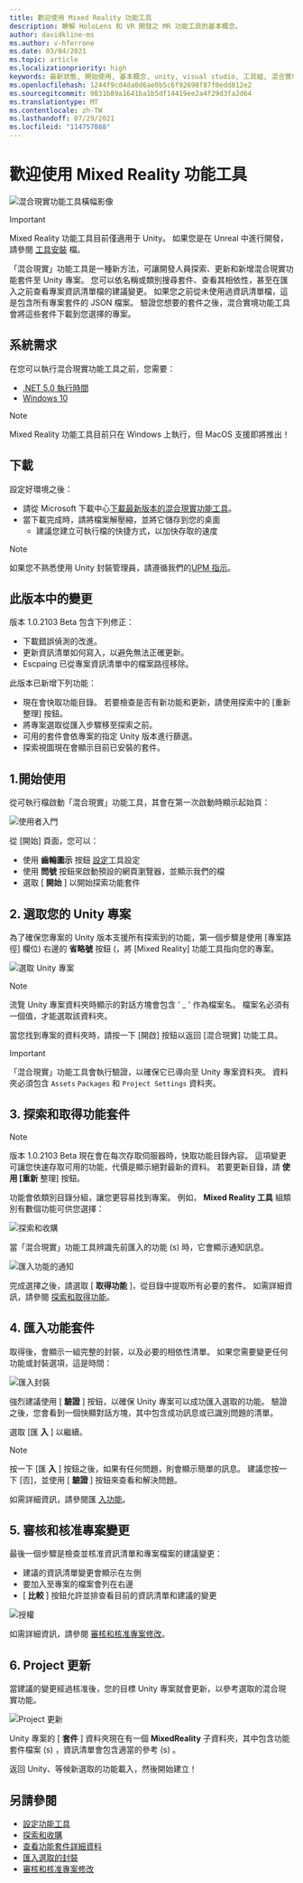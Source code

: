 ```yaml
---
title: 歡迎使用 Mixed Reality 功能工具
description: 瞭解 HoloLens 和 VR 開發之 MR 功能工具的基本概念。
author: davidkline-ms
ms.author: v-hferrone
ms.date: 03/04/2021
ms.topic: article
ms.localizationpriority: high
keywords: 最新狀態, 開始使用, 基本概念, unity, visual studio, 工具組, 混合實境頭戴式裝置, windows 混合實境頭戴式裝置, 虛擬實境頭戴式裝置, 安裝, Windows, HoloLens, 模擬器, unreal, openxr
ms.openlocfilehash: 1244f9cd4da0d6ae0b5c6f92698f87f0edd812e2
ms.sourcegitcommit: 9831b89a1641ba1b5df14419ee2a4f29d3fa2d64
ms.translationtype: MT
ms.contentlocale: zh-TW
ms.lasthandoff: 07/29/2021
ms.locfileid: "114757088"
---
```

# <a name="welcome-to-the-mixed-reality-feature-tool"></a>歡迎使用 Mixed Reality 功能工具

![混合現實功能工具橫幅影像](images/feature-tool-banner.jpg)

> [!IMPORTANT]
> Mixed Reality 功能工具目前僅適用于 Unity。 如果您是在 Unreal 中進行開發，請參閱 [工具安裝](../install-the-tools.md) 檔。

「混合現實」功能工具是一種新方法，可讓開發人員探索、更新和新增混合現實功能套件至 Unity 專案。 您可以依名稱或類別搜尋套件、查看其相依性，甚至在匯入之前查看專案資訊清單檔的建議變更。 如果您之前從未使用過資訊清單檔，這是包含所有專案套件的 JSON 檔案。 驗證您想要的套件之後，混合實境功能工具會將這些套件下載到您選擇的專案。

## <a name="system-requirements"></a>系統需求

在您可以執行混合現實功能工具之前，您需要：

* [.NET 5.0 執行時間](https://dotnet.microsoft.com/download/dotnet/5.0)
* [Windows 10](https://www.microsoft.com/software-download/windows10ISO)

> [!NOTE]
> Mixed Reality 功能工具目前只在 Windows 上執行，但 MacOS 支援即將推出！

## <a name="download"></a>下載

設定好環境之後：

* 請從 Microsoft 下載中心[下載最新版本的混合現實功能工具](https://aka.ms/MRFeatureTool)。
* 當下載完成時，請將檔案解壓縮，並將它儲存到您的桌面
    * 建議您建立可執行檔的快捷方式，以加快存取的速度

> [!NOTE]
> 如果您不熟悉使用 Unity 封裝管理員，請遵循我們的[UPM 指示](/windows/mixed-reality/mrtk-unity/configuration/usingupm#managing-mixed-reality-features-with-the-unity-package-manager)。

## <a name="changes-in-this-release"></a>此版本中的變更

版本 1.0.2103 Beta 包含下列修正：

* 下載錯誤偵測的改進。
* 更新資訊清單如何寫入，以避免無法正確更新。
* Escpaing 已從專案資訊清單中的檔案路徑移除。

此版本已新增下列功能：

* 現在會快取功能目錄。 若要檢查是否有新功能和更新，請使用探索中的 [重新整理] 按鈕。
* 將專案選取從匯入步驟移至探索之前。
* 可用的套件會依專案的指定 Unity 版本進行篩選。
* 探索視圖現在會顯示目前已安裝的套件。

## <a name="1-getting-started"></a>1.開始使用

從可執行檔啟動「混合現實」功能工具，其會在第一次啟動時顯示起始頁：

![使用者入門](images/FeatureToolStart.png)

從 [開始] 頁面，您可以：

* 使用 **齒輪圖示** 按鈕 [設定](configuring-feature-tool.md)工具設定
* 使用 **問號** 按鈕來啟動預設的網頁瀏覽器，並顯示我們的檔
* 選取 [ **開始** ] 以開始探索功能套件

## <a name="2-selecting-your-unity-project"></a>2. 選取您的 Unity 專案

為了確保您專案的 Unity 版本支援所有探索到的功能，第一個步驟是使用 [專案路徑] 欄位) 右邊的 **省略號** 按鈕 (，將 [Mixed Reality] 功能工具指向您的專案。

![選取 Unity 專案](images/FeatureToolSelectUnityProject.png)

> [!NOTE]
> 流覽 Unity 專案資料夾時顯示的對話方塊會包含 ' _ ' 作為檔案名。 檔案名必須有一個值，才能選取該資料夾。

當您找到專案的資料夾時，請按一下 [開啟] 按鈕以返回 [混合現實] 功能工具。

> [!IMPORTANT]
> 「混合現實」功能工具會執行驗證，以確保它已導向至 Unity 專案資料夾。 資料夾必須包含 `Assets` `Packages` 和 `Project Settings` 資料夾。

## <a name="3-discovering-and-acquiring-feature-packages"></a>3. 探索和取得功能套件

> [!NOTE]
> 版本 1.0.2103 Beta 現在會在每次存取伺服器時，快取功能目錄內容。 這項變更可讓您快速存取可用的功能，代價是顯示絕對最新的資料。 若要更新目錄，請 **使用 [重新** 整理] 按鈕。

功能會依類別目錄分組，讓您更容易找到專案。 例如， **Mixed Reality 工具** 組類別有數個功能可供您選擇：

![探索和收購](images/FeatureToolDiscovery.png)

當「混合現實」功能工具辨識先前匯入的功能 (s) 時，它會顯示通知訊息。

![匯入功能的通知](images/feature-tool-imported-note.png)


完成選擇之後，請選取 [ **取得功能** ]，從目錄中提取所有必要的套件。 如需詳細資訊，請參閱 [探索和取得功能](discovering-features.md)。

## <a name="4-importing-feature-packages"></a>4. 匯入功能套件

取得後，會顯示一組完整的封裝，以及必要的相依性清單。 如果您需要變更任何功能或封裝選項，這是時間：

![匯入封裝](images/FeatureToolImport.png)

強烈建議使用 [ **驗證** ] 按鈕，以確保 Unity 專案可以成功匯入選取的功能。 驗證之後，您會看到一個快顯對話方塊，其中包含成功訊息或已識別問題的清單。

選取 [匯 **入** ] 以繼續。

> [!NOTE]
> 按一下 [匯 **入** ] 按鈕之後，如果有任何問題，則會顯示簡單的訊息。 建議您按一下 [否]，並使用 [ **驗證** ] 按鈕來查看和解決問題。

如需詳細資訊，請參閱匯 [入功能](importing-features.md)。

## <a name="5-reviewing-and-approving-project-changes"></a>5. 審核和核准專案變更

最後一個步驟是檢查並核准資訊清單和專案檔案的建議變更：

* 建議的資訊清單變更會顯示在左側
* 要加入至專案的檔案會列在右邊
* [ **比較** ] 按鈕允許並排查看目前的資訊清單和建議的變更

![授權](images/FeatureToolApprovalRequest.png)

如需詳細資訊，請參閱 [審核和核准專案修改](reviewing-changes.md)。

## <a name="6-project-updated"></a>6. Project 更新

當建議的變更經過核准後，您的目標 Unity 專案就會更新，以參考選取的混合現實功能。

![Project 更新](images/FeatureToolProjectUpdated.png)

Unity 專案的 [ **套件** ] 資料夾現在有一個 **MixedReality** 子資料夾，其中包含功能套件檔案 (s) ，資訊清單會包含適當的參考 (s) 。

返回 Unity、等候新選取的功能載入，然後開始建立！

## <a name="see-also"></a>另請參閱

- [設定功能工具](configuring-feature-tool.md)
- [探索和收購](discovering-features.md)
- [查看功能套件詳細資料](viewing-package-details.md)
- [匯入選取的封裝](importing-features.md)
- [審核和核准專案修改](reviewing-changes.md)